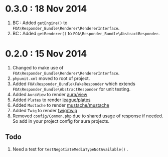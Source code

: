 # 0.3.0 : 18 Nov 2014

1. BC : Added `getEngine()` to `FOA\Responder_Bundle\Renderer\RendererInterface`.
1. BC : Added `getRenderer()` to `FOA\Responder_Bundle\AbstractResponder`.

# 0.2.0 : 15 Nov 2014

1. Changed to make use of `FOA\Responder_Bundle\Renderer\RendererInterface`.
1. `phpunit.xml` moved to root of project.
1. Added `FOA\Responder_Bundle\FakeResponder` which extends `FOA\Responder_Bundle\AbstractResponder` for unit testing.
1. Added `AuraView` to render [aura/view](https://github.com/auraphp/Aura.View)
1. Added `Plates` to render [league/plates](https://github.com/thephpleague/Plates)
1. Added `Mustache` to render [mustache/mustache](https://github.com/bobthecow/mustache.php)
1. Added `Twig` to render [twig/twig](https://github.com/twigphp/Twig)
1. Removed `config/Common.php` due to shared usage of response if needed. So add in your project config for aura projects.

## Todo
1. Need a test for `testNegotiateMediaTypeNotAvailable()` .
